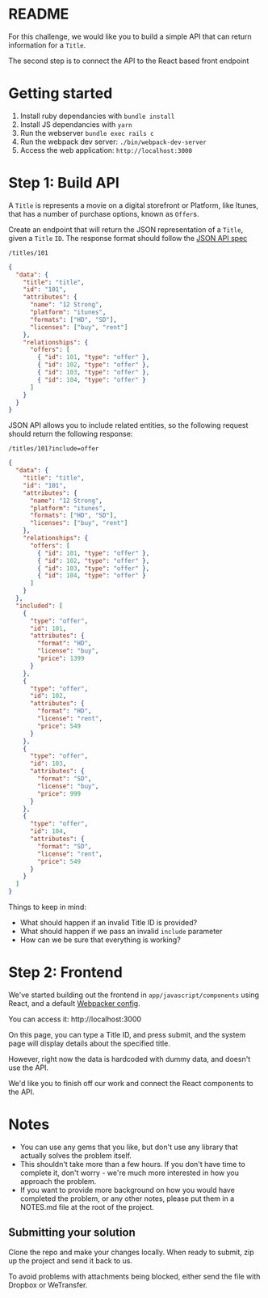 # README

For this challenge, we would like you to build a simple API that can return information for a `Title`.

The second step is to connect the API to the React based front endpoint

# Getting started

1. Install ruby dependancies with `bundle install`
2. Install JS dependancies with `yarn`
3. Run the webserver `bundle exec rails c`
4. Run the webpack dev server: `./bin/webpack-dev-server`
5. Access the web application: `http://localhost:3000`

# Step 1: Build API

A `Title` is represents a movie on a digital storefront or Platform, like Itunes, that has a number of purchase options, known as `Offer`s.

Create an endpoint that will return the JSON representation of a `Title`, given a `Title` `ID`. The response format should follow the [JSON API spec](http://jsonapi.org/examples/)

`/titles/101`

```json
{
  "data": {
    "title": "title",
    "id": "101",
    "attributes": {
      "name": "12 Strong",
      "platform": "itunes",
      "formats": ["HD", "SD"],
      "licenses": ["buy", "rent"]
    },
    "relationships": {
      "offers": [
        { "id": 101, "type": "offer" },
        { "id": 102, "type": "offer" },
        { "id": 103, "type": "offer" },
        { "id": 104, "type": "offer" }
      ]
    }
  }
}
```

JSON API allows you to include related entities, so the following request should return the following response:

`/titles/101?include=offer`

```json
{
  "data": {
    "title": "title",
    "id": "101",
    "attributes": {
      "name": "12 Strong",
      "platform": "itunes",
      "formats": ["HD", "SD"],
      "licenses": ["buy", "rent"]
    },
    "relationships": {
      "offers": [
        { "id": 101, "type": "offer" },
        { "id": 102, "type": "offer" },
        { "id": 103, "type": "offer" },
        { "id": 104, "type": "offer" }
      ]
    }
  },
  "included": [
    {
      "type": "offer",
      "id": 101,
      "attributes": {
        "format": "HD",
        "license": "buy",
        "price": 1399
      }
    },
    {
      "type": "offer",
      "id": 102,
      "attributes": {
        "format": "HD",
        "license": "rent",
        "price": 549
      }
    },
    {
      "type": "offer",
      "id": 103,
      "attributes": {
        "format": "SD",
        "license": "buy",
        "price": 999
      }
    },
    {
      "type": "offer",
      "id": 104,
      "attributes": {
        "format": "SD",
        "license": "rent",
        "price": 549
      }
    }
  ]
}
```

Things to keep in mind:
* What should happen if an invalid Title ID is provided?
* What should happen if we pass an invalid `include` parameter
* How can we be sure that everything is working?

# Step 2: Frontend

We've started building out the frontend in `app/javascript/components` using React, and a default [Webpacker config](https://github.com/rails/webpacker).

You can access it: http://localhost:3000

On this page, you can type a Title ID, and press submit, and the system page will display details about the specified title.

However, right now the data is hardcoded with dummy data, and doesn't use the API.

We'd like you to finish off our work and connect the React components to the API.


# Notes
* You can use any gems that you like, but don't use any library that actually solves the problem itself.
* This shouldn't take more than a few hours. If you don't have time to complete it, don't worry - we're much more interested in how you approach the problem.
* If you want to provide more background on how you would have completed the problem, or any other notes, please put them in a NOTES.md file at the root of the project.

## Submitting your solution

Clone the repo and make your changes locally. When ready to submit, zip up the project and send it back to us.

To avoid problems with attachments being blocked, either send the file with Dropbox or WeTransfer.
